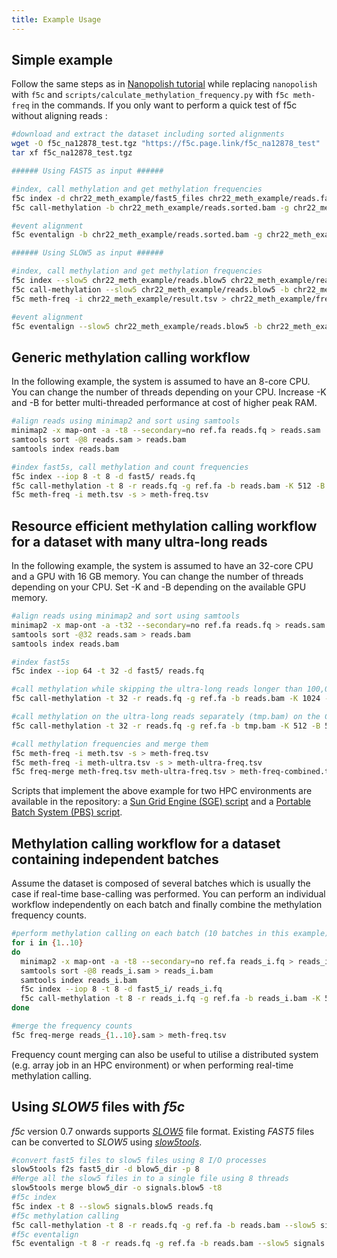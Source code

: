 ```yaml
---
title: Example Usage
---
```


## Simple example 

Follow the same steps as in [Nanopolish tutorial](https://nanopolish.readthedocs.io/en/latest/quickstart_call_methylation.html) while replacing `nanopolish` with `f5c` and `scripts/calculate_methylation_frequency.py` with `f5c meth-freq` in the commands. If you only want to perform a quick test of f5c without aligning reads :
```sh
#download and extract the dataset including sorted alignments
wget -O f5c_na12878_test.tgz "https://f5c.page.link/f5c_na12878_test"
tar xf f5c_na12878_test.tgz

###### Using FAST5 as input ######

#index, call methylation and get methylation frequencies
f5c index -d chr22_meth_example/fast5_files chr22_meth_example/reads.fastq
f5c call-methylation -b chr22_meth_example/reads.sorted.bam -g chr22_meth_example/humangenome.fa -r chr22_meth_example/reads.fastq > chr22_meth_example/result.tsv

#event alignment
f5c eventalign -b chr22_meth_example/reads.sorted.bam -g chr22_meth_example/humangenome.fa -r chr22_meth_example/reads.fastq > chr22_meth_example/events.tsv

###### Using SLOW5 as input ######

#index, call methylation and get methylation frequencies
f5c index --slow5 chr22_meth_example/reads.blow5 chr22_meth_example/reads.fastq
f5c call-methylation --slow5 chr22_meth_example/reads.blow5 -b chr22_meth_example/reads.sorted.bam -g chr22_meth_example/humangenome.fa -r chr22_meth_example/reads.fastq > chr22_meth_example/result.tsv
f5c meth-freq -i chr22_meth_example/result.tsv > chr22_meth_example/freq.tsv

#event alignment
f5c eventalign --slow5 chr22_meth_example/reads.blow5 -b chr22_meth_example/reads.sorted.bam -g chr22_meth_example/humangenome.fa -r chr22_meth_example/reads.fastq > chr22_meth_example/events.tsv
```

## Generic methylation calling workflow

In the following example, the system is assumed to have an 8-core CPU. You can change the number of threads depending on your CPU. Increase -K and -B for better multi-threaded performance at cost of higher peak RAM.

```sh
#align reads using minimap2 and sort using samtools
minimap2 -x map-ont -a -t8 --secondary=no ref.fa reads.fq > reads.sam
samtools sort -@8 reads.sam > reads.bam
samtools index reads.bam

#index fast5s, call methylation and count frequencies
f5c index --iop 8 -t 8 -d fast5/ reads.fq 
f5c call-methylation -t 8 -r reads.fq -g ref.fa -b reads.bam -K 512 -B 2M > meth.tsv
f5c meth-freq -i meth.tsv -s > meth-freq.tsv
```

## Resource efficient methylation calling workflow for a dataset with many ultra-long reads

In the following example, the system is assumed to have an 32-core CPU and a GPU with 16 GB memory. You can change the number of threads depending on your CPU. Set -K and -B depending on the available GPU memory. 

```sh
#align reads using minimap2 and sort using samtools
minimap2 -x map-ont -a -t32 --secondary=no ref.fa reads.fq > reads.sam
samtools sort -@32 reads.sam > reads.bam
samtools index reads.bam

#index fast5s
f5c index --iop 64 -t 32 -d fast5/ reads.fq

#call methylation while skipping the ultra-long reads longer than 100,000 and writing those entries to tmp.bam
f5c call-methylation -t 32 -r reads.fq -g ref.fa -b reads.bam -K 1024 -B 10M --skip-ultra tmp.bam --ultra-thresh 100000 > meth.tsv

#call methylation on the ultra-long reads separately (tmp.bam) on the CPU with a lower batch size to cap the peak RAM
f5c call-methylation -t 32 -r reads.fq -g ref.fa -b tmp.bam -K 512 -B 5M --disable-cuda=yes > meth-ultra.tsv

#call methylation frequencies and merge them
f5c meth-freq -i meth.tsv -s > meth-freq.tsv
f5c meth-freq -i meth-ultra.tsv -s > meth-ultra-freq.tsv
f5c freq-merge meth-freq.tsv meth-ultra-freq.tsv > meth-freq-combined.tsv
```

Scripts that implement the above example for two HPC environments are available in the repository:  a [Sun Grid Engine (SGE) script](https://github.com/hasindu2008/f5c/blob/master/scripts/pipelines/methcall-ultra-pipeline.sge.sh) and a 
[Portable Batch System (PBS) script](https://github.com/hasindu2008/f5c/blob/master/scripts/pipelines/methcall-ultra-pipeline.pbs.sh).

## Methylation calling workflow for a dataset containing independent batches

Assume the dataset is composed of several batches which is usually the case if real-time base-calling was performed. You can perform an individual workflow independently on each batch and finally combine the methylation frequency counts. 


```bash
#perform methylation calling on each batch (10 batches in this example)
for i in {1..10}
do
  minimap2 -x map-ont -a -t8 --secondary=no ref.fa reads_i.fq > reads_i.sam
  samtools sort -@8 reads_i.sam > reads_i.bam
  samtools index reads_i.bam
  f5c index --iop 8 -t 8 -d fast5_i/ reads_i.fq 
  f5c call-methylation -t 8 -r reads_i.fq -g ref.fa -b reads_i.bam -K 512 -B 2M > meth_i.tsv
done

#merge the frequency counts
f5c freq-merge reads_{1..10}.sam > meth-freq.tsv
```

Frequency count merging can also be useful to utilise a distributed system (e.g. array job in an HPC environment) or when performing real-time methylation calling.

## Using *SLOW5* files with *f5c*

*f5c* version 0.7 onwards supports [*SLOW5*](https://www.nature.com/articles/s41587-021-01147-4) file format. Existing *FAST5* files can be converted to *SLOW5* using [*slow5tools*](https://github.com/hasindu2008/slow5tools).

```bash
#convert fast5 files to slow5 files using 8 I/O processes
slow5tools f2s fast5_dir -d blow5_dir -p 8
#Merge all the slow5 files in to a single file using 8 threads
slow5tools merge blow5_dir -o signals.blow5 -t8
#f5c index
f5c index -t 8 --slow5 signals.blow5 reads.fq
#f5c methylation calling
f5c call-methylation -t 8 -r reads.fq -g ref.fa -b reads.bam --slow5 signals.blow5 > meth.tsv
#f5c eventalign
f5c eventalign -t 8 -r reads.fq -g ref.fa -b reads.bam --slow5 signals.blow5 > meth.tsv
```
